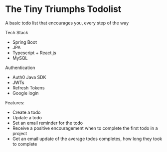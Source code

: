 # The Tiny Triumphs Todolist

A basic todo list that encourages you, every step of the way

Tech Stack

- Spring Boot
- JPA
- Typescript + React.js 
- MySQL

Authentication

 - Auth0 Java SDK
 - JWTs 
 - Refresh Tokens 
 - Google login

Features:

 - Create a todo 
 - Update a todo 
 - Set an email reminder for the todo 
 - Receive a positive encouragement when to complete the first todo in a project
 - Get an email update of the average todos completes, how long they took to complete
